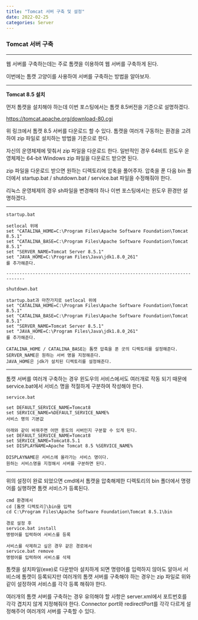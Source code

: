 ```yaml
---
title: "Tomcat 서버 구축 및 설정"
date: 2022-02-25
categories: Server
---
```


### Tomcat 서버 구축

---

웹 서버를 구축하는데는 주로 톰캣을 이용하여 웹 서버를 구축하게 된다.

이번에는 톰캣 고양이를 사용하여 서버를 구축하는 방법을 알아보자.

---

**Tomcat 8.5 설치**

먼저 톰캣을 설치해야 하는데 이번 포스팅에서는 톰캣 8.5버전을 기준으로 설명하겠다.

<https://tomcat.apache.org/download-80.cgi>

위 링크에서 톰캣 8.5 서버를 다운로드 할 수 있다.
톰캣을 여러개 구동하는 환경을 고려하여 zip 파일로 설치하는 방법을 기준으로 한다.

자신의 운영체제에 맞춰서 zip 파일을 다운로드 한다.
일반적인 경우 64비트 윈도우 운영체제는 64-bit Windows zip 파일을 다운로드 받으면 된다.

zip 파일을 다운로드 받으면 원하는 디렉토리에 압축을 풀어주자.
압축을 푼 다음 bin 폴더에서 startup.bat / shutdown.bat / service.bat 파일을 수정해줘야 한다.

리눅스 운영체제의 경우 sh파일을 변경해야 하나 이번 포스팅에서는 윈도우 환경만 설명하겠다.

---

```
startup.bat

setlocal 위에
set "CATALINA_HOME=C:\Program Files\Apache Software Foundation\Tomcat 8.5.1"
set "CATALINA_BASE=C:\Program Files\Apache Software Foundation\Tomcat 8.5.1"
set "SERVER_NAME=Tomcat Server 8.5.1"
set "JAVA_HOME=C:\Program Files\Java\jdk1.8.0_261"
를 추가해준다.

-----------------------------------------------------------------------------

shutdown.bat

startup.bat과 마찬가지로 setlocal 위에
set "CATALINA_HOME=C:\Program Files\Apache Software Foundation\Tomcat 8.5.1"
set "CATALINA_BASE=C:\Program Files\Apache Software Foundation\Tomcat 8.5.1"
set "SERVER_NAME=Tomcat Server 8.5.1"
set "JAVA_HOME=C:\Program Files\Java\jdk1.8.0_261"
를 추가해준다.

CATALINA_HOME / CATALINA_BASE는 톰캣 압축을 푼 곳의 디렉토리를 설정해준다.
SERVER_NAME은 원하는 서버 명을 지정해준다.
JAVA_HOME은 jdk가 설치된 디렉토리를 설정해준다.
```

---

톰캣 서버를 여러개 구축하는 경우 윈도우의 서비스에서도 여러개로 작동 되기 때문에
service.bat에서 서비스 명을 적절하게 구분하여 작성해야 한다.

```
service.bat

set DEFAULT_SERVICE_NAME=Tomcat8
set SERVICE_NAME=%DEFAULT_SERVICE_NAME%
서비스 명의 기본값

아래와 같이 바꿔주면 어떤 용도의 서버인지 구분할 수 있게 된다.
set DEFAULT_SERVICE_NAME=Tomcat8
set SERVICE_NAME=Tomcat8.5.1
set DISPLAYNAME=Apache Tomcat 8.5 %SERVICE_NAME%

DISPLAYNAME은 서비스에 올라가는 서비스 명이다.
원하는 서비스명을 지정해서 서버를 구분하면 된다.

```

---

위의 설정이 완료 되었으면 cmd에서 톰캣을 압축해제한 디렉토리의 bin 폴더에서
명령어를 실행하면 톰캣 서비스가 등록된다.

```
cmd 환경에서
cd [톰캣 디렉토리]\bin을 입력
cd C:\Program Files\Apache Software Foundation\Tomcat 8.5.1\bin

경로 설정 후
service.bat install
명령어를 입력하여 서비스를 등록

서비스를 삭제하고 싶은 경우 같은 경로에서
service.bat remove
명령어를 입력하여 서비스를 삭제
```

톰캣을 설치파일(exe)로 다운받아 설치하게 되면 명령어를 입력하지 않아도
알아서 서비스에 톰캣이 등록되지만 여러개의 톰캣 서버를 구축해야 하는 경우는
zip 파일로 위와 같이 설정하여 서비스를 각각 등록 해줘야 한다.

여러개의 톰캣 서버를 구축하는 경우 유의해야 할 사항은 server.xml에서
포트번호를 각각 겹치지 않게 지정해줘야 한다.
Connector port와 redirectPort를 각각 다르게 설정해주어 여러개의 서버를 구축할 수 있다.
